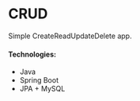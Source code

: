 # CRUD
Simple CreateReadUpdateDelete app. 


#### Technologies: 
  - Java   
  - Spring Boot  
  - JPA + MySQL  

